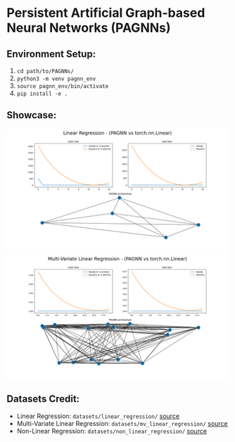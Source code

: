 # Persistent Artificial Graph-based Neural Networks (PAGNNs)

## Environment Setup:
1. `cd path/to/PAGNNs/`
2. `python3 -m venv pagnn_env`
3. `source pagnn_env/bin/activate`
4. `pip install -e .`

## Showcase:
![](figures/linear_regression.png)
![](figures/mv_linear_regression.png)

## Datasets Credit:
- Linear Regression: `datasets/linear_regression/` [source](https://www.kaggle.com/andonians/random-linear-regression)
- Multi-Variate Linear Regression: `datasets/mv_linear_regression/` [source](https://www.kaggle.com/mirichoi0218/insurance)
- Non-Linear Regression: `datasets/non_linear_regression/` [source](https://www.kaggle.com/toubali/nonlinear-regression)

